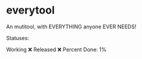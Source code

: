 # everytool
An mutitool, with EVERYTHING anyone EVER NEEDS!

Statuses:

Working ❌
Released ❌
Percent Done: 1%

